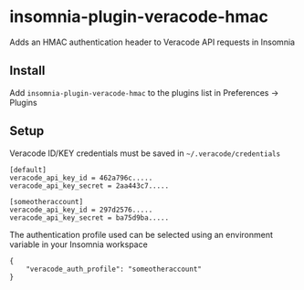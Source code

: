 # insomnia-plugin-veracode-hmac

Adds an HMAC authentication header to Veracode API requests in Insomnia

## Install

Add `insomnia-plugin-veracode-hmac` to the plugins list in Preferences -> Plugins

## Setup

Veracode ID/KEY credentials must be saved in `~/.veracode/credentials`

```
[default]
veracode_api_key_id = 462a796c.....
veracode_api_key_secret = 2aa443c7.....

[someotheraccount]
veracode_api_key_id = 297d2576.....
veracode_api_key_secret = ba75d9ba.....
```

The authentication profile used can be selected using an environment variable in your Insomnia workspace

```
{
    "veracode_auth_profile": "someotheraccount"
}
```